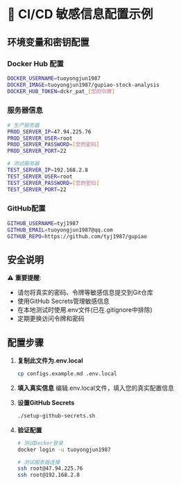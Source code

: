 # 🔐 CI/CD 敏感信息配置示例

## 环境变量和密钥配置

### Docker Hub 配置
```bash
DOCKER_USERNAME=tuoyongjun1987
DOCKER_IMAGE=tuoyongjun1987/gupiao-stock-analysis
DOCKER_HUB_TOKEN=dckr_pat_[您的令牌]
```

### 服务器信息
```bash
# 生产服务器
PROD_SERVER_IP=47.94.225.76
PROD_SERVER_USER=root
PROD_SERVER_PASSWORD=[您的密码]
PROD_SERVER_PORT=22

# 测试服务器  
TEST_SERVER_IP=192.168.2.8
TEST_SERVER_USER=root
TEST_SERVER_PASSWORD=[您的密码]
TEST_SERVER_PORT=22
```

### GitHub配置
```bash
GITHUB_USERNAME=tyj1987
GITHUB_EMAIL=tuoyongjun1987@qq.com
GITHUB_REPO=https://github.com/tyj1987/gupiao
```

## 安全说明

⚠️ **重要提醒**:
- 请勿将真实的密码、令牌等敏感信息提交到Git仓库
- 使用GitHub Secrets管理敏感信息
- 在本地测试时使用.env文件(已在.gitignore中排除)
- 定期更换访问令牌和密码

## 配置步骤

1. **复制此文件为.env.local**
   ```bash
   cp configs.example.md .env.local
   ```

2. **填入真实信息**
   编辑.env.local文件，填入您的真实配置信息

3. **设置GitHub Secrets**
   ```bash
   ./setup-github-secrets.sh
   ```

4. **验证配置**
   ```bash
   # 测试Docker登录
   docker login -u tuoyongjun1987
   
   # 测试服务器连接
   ssh root@47.94.225.76
   ssh root@192.168.2.8
   ```
